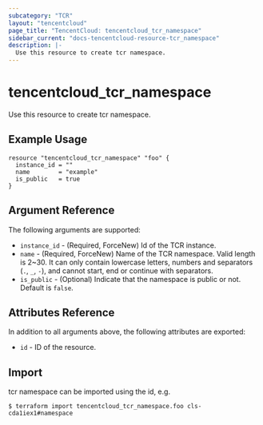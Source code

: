 ```yaml
---
subcategory: "TCR"
layout: "tencentcloud"
page_title: "TencentCloud: tencentcloud_tcr_namespace"
sidebar_current: "docs-tencentcloud-resource-tcr_namespace"
description: |-
  Use this resource to create tcr namespace.
---
```


# tencentcloud_tcr_namespace

Use this resource to create tcr namespace.

## Example Usage

```hcl
resource "tencentcloud_tcr_namespace" "foo" {
  instance_id = ""
  name        = "example"
  is_public   = true
}
```

## Argument Reference

The following arguments are supported:

* `instance_id` - (Required, ForceNew) Id of the TCR instance.
* `name` - (Required, ForceNew) Name of the TCR namespace. Valid length is 2~30. It can only contain lowercase letters, numbers and separators (`.`, `_`, `-`), and cannot start, end or continue with separators.
* `is_public` - (Optional) Indicate that the namespace is public or not. Default is `false`.

## Attributes Reference

In addition to all arguments above, the following attributes are exported:

* `id` - ID of the resource.



## Import

tcr namespace can be imported using the id, e.g.

```
$ terraform import tencentcloud_tcr_namespace.foo cls-cda1iex1#namespace
```

